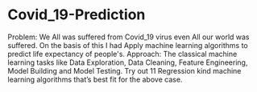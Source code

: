 # Covid_19-Prediction
Problem: We All was suffered from Covid_19 virus even All our world was suffered. On the basis of this I had Apply machine learning algorithms to predict life expectancy of people's.   Approach: The classical machine learning tasks like Data Exploration, Data Cleaning, Feature Engineering, Model Building and Model Testing. Try out 11 Regression kind machine learning algorithms that’s best fit for the above case.
